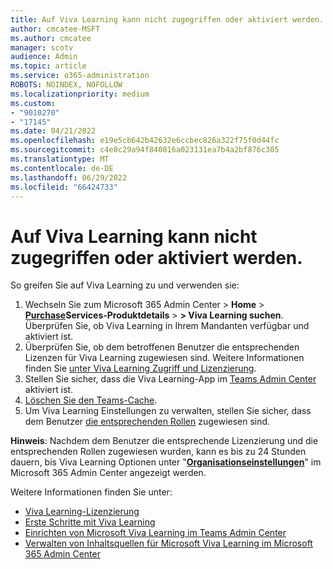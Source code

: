 ```yaml
---
title: Auf Viva Learning kann nicht zugegriffen oder aktiviert werden.
author: cmcatee-MSFT
ms.author: cmcatee
manager: scotv
audience: Admin
ms.topic: article
ms.service: o365-administration
ROBOTS: NOINDEX, NOFOLLOW
ms.localizationpriority: medium
ms.custom:
- "9010270"
- "17145"
ms.date: 04/21/2022
ms.openlocfilehash: e19e5cb642b42632e6ccbec826a322f75f0d44fc
ms.sourcegitcommit: c4e8c29a94f840816a023131ea7b4a2bf876c305
ms.translationtype: MT
ms.contentlocale: de-DE
ms.lasthandoff: 06/29/2022
ms.locfileid: "66424733"
---
```

# <a name="unable-to-access-or-activate-viva-learning"></a>Auf Viva Learning kann nicht zugegriffen oder aktiviert werden.

So greifen Sie auf Viva Learning zu und verwenden sie:

1. Wechseln Sie zum Microsoft 365 Admin Center > **Home** > [**Purchase**](https://admin.microsoft.com/AdminPortal/Home?ref=catalog)**Services-Produktdetails** >  **> Viva Learning suchen**. Überprüfen Sie, ob Viva Learning in Ihrem Mandanten verfügbar und aktiviert ist.
2. Überprüfen Sie, ob dem betroffenen Benutzer die entsprechenden Lizenzen für Viva Learning zugewiesen sind. Weitere Informationen finden Sie [unter Viva Learning Zugriff und Lizenzierung](https://techcommunity.microsoft.com/t5/microsoft-viva-blog/viva-learning-now-generally-available/ba-p/2898228).
3. Stellen Sie sicher, dass die Viva Learning-App im [Teams Admin Center](https://docs.microsoft.com/microsoftteams/manage-apps) aktiviert ist.
4. [Löschen Sie den Teams-Cache](https://docs.microsoft.com/microsoftteams/troubleshoot/teams-administration/clear-teams-cache).
5. Um Viva Learning Einstellungen zu verwalten, stellen Sie sicher, dass dem Benutzer [die entsprechenden Rollen](https://docs.microsoft.com/viva/learning/content-sources-365-admin-center) zugewiesen sind.

**Hinweis**: Nachdem dem Benutzer die entsprechende Lizenzierung und die entsprechenden Rollen zugewiesen wurden, kann es bis zu 24 Stunden dauern, bis Viva Learning Optionen unter "[**Organisationseinstellungen**](https://admin.microsoft.com/Adminportal/Home?ref=Settings/Services)" im Microsoft 365 Admin Center angezeigt werden.

Weitere Informationen finden Sie unter:

- [Viva Learning-Lizenzierung](https://www.microsoft.com/microsoft-viva/learning#office-SKUChooser-wdv2jeb)
- [Erste Schritte mit Viva Learning](https://support.microsoft.com/office/viva-learning-01bfed12-c327-41e0-a68f-7fa527dcc98a)
- [Einrichten von Microsoft Viva Learning im Teams Admin Center](https://docs.microsoft.com/viva/learning/set-up-viva-learning)
- [Verwalten von Inhaltsquellen für Microsoft Viva Learning im Microsoft 365 Admin Center](https://docs.microsoft.com/viva/learning/content-sources-365-admin-center)
